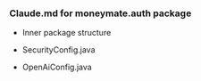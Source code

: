 
### Claude.md for moneymate.auth package

- Inner package structure


- SecurityConfig.java


- OpenAiConfig.java